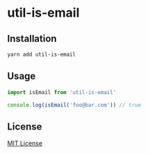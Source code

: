 # util-is-email

## Installation

```sh
yarn add util-is-email
```

## Usage

```js
import isEmail from 'util-is-email'

console.log(isEmail('foo@bar.com')) // true
```

## License

[MIT License](https://github.com/forsigner/checkok/blob/master/LICENSE)
